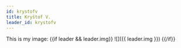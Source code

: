```yaml
---
id: krystofv
title: Kryštof V.
leader_id: krystofv
---
```


This is my image: 
{{if leader && leader.img}} ![]({{ leader.img }}) {{/if}}
